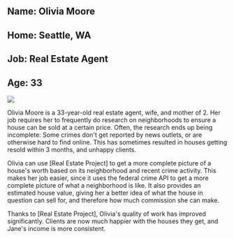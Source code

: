 
## Name: Olivia Moore
## Home: Seattle, WA
## Job: Real Estate Agent
## Age: 33

![](https://cdn.discordapp.com/attachments/928720481157251097/935289308187865140/unknown.png)

Olivia Moore is a 33-year-old real estate agent, wife, and mother of 2. Her job requires her to frequently do research on neighborhoods to ensure a house can be sold at a certain price. Often, the research ends up being incomplete: Some crimes don't get reported by news outlets, or are otherwise hard to find online. This has sometimes resulted in houses getting resold within 3 months, and unhappy clients.

Olivia can use [Real Estate Project] to get a more complete picture of a house's worth based on its neighborhood and recent crime activity. This makes her job easier, since it uses the federal crime API to get a more complete picture of what a neighborhood is like. It also provides an estimated house value, giving her a better idea of what the house in question can sell for, and therefore how much commission she can make.

Thanks to [Real Estate Project], Olivia's quality of work has improved significantly. Clients are now much happier with the houses they get, and Jane's income is more consistent.